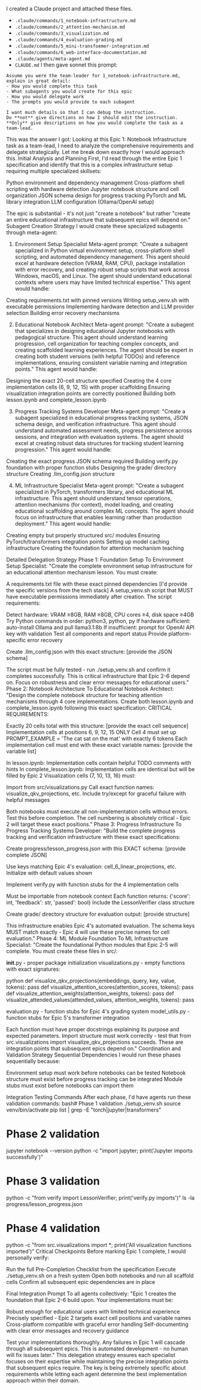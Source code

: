 I created a Claude project and attached these files.
- `.claude/commands/1_notebook-infrastructure.md`
- `.claude/commands/2_attention-mechanism.md`
- `.claude/commands/3_visualization.md`
- `.claude/commands/4_evaluation-grading.md`
- `.claude/commands/5_mini-transfoemer-integration.md`
- `.claude/commands/6_web-interface-documentation.md`
- `.claude/agents/meta-agent.md`
- `CLAUDE.md`
I then gave sonnet this prompt:
```
Assume you were the team-leader for 1_notebook-infrastructure.md, explain in great detail:
- How you would complete this task
- What subagents you would create for this epic
- How you would delegate work
- The prompts you would provide to each subagent

I want much details so that I can debug the instruction.
Do **not** give directions on how I should edit the instruction.
**Only** give descriptions on how you would complete the task as a team-lead.
```

This was the answer I got:
Looking at this Epic 1: Notebook Infrastructure task as a team-lead, I need to analyze the comprehensive requirements and delegate strategically. Let me break down exactly how I would approach this.
Initial Analysis and Planning
First, I'd read through the entire Epic 1 specification and identify that this is a complex infrastructure setup requiring multiple specialized skillsets:

Python environment and dependency management
Cross-platform shell scripting with hardware detection
Jupyter notebook structure and cell organization
JSON schema design for progress tracking
PyTorch and ML library integration
LLM configuration (Ollama/OpenAI setup)

The epic is substantial - it's not just "create a notebook" but rather "create an entire educational infrastructure that subsequent epics will depend on."
Subagent Creation Strategy
I would create these specialized subagents through meta-agent:
1. Environment Setup Specialist
Meta-agent prompt: "Create a subagent specialized in Python virtual environment setup, cross-platform shell scripting, and automated dependency management. This agent should excel at hardware detection (VRAM, RAM, CPU), package installation with error recovery, and creating robust setup scripts that work across Windows, macOS, and Linux. The agent should understand educational contexts where users may have limited technical expertise."
This agent would handle:

Creating requirements.txt with pinned versions
Writing setup_venv.sh with executable permissions
Implementing hardware detection and LLM provider selection
Building error recovery mechanisms

2. Educational Notebook Architect
Meta-agent prompt: "Create a subagent that specializes in designing educational Jupyter notebooks with pedagogical structure. This agent should understand learning progression, cell organization for teaching complex concepts, and creating scaffolded learning experiences. The agent should be expert in creating both student versions (with helpful TODOs) and reference implementations, ensuring consistent variable naming and integration points."
This agent would handle:

Designing the exact 20-cell structure specified
Creating the 4 core implementation cells (6, 9, 12, 15) with proper scaffolding
Ensuring visualization integration points are correctly positioned
Building both lesson.ipynb and complete_lesson.ipynb

3. Progress Tracking Systems Developer
Meta-agent prompt: "Create a subagent specialized in educational progress tracking systems, JSON schema design, and verification infrastructure. This agent should understand automated assessment needs, progress persistence across sessions, and integration with evaluation systems. The agent should excel at creating robust data structures for tracking student learning progression."
This agent would handle:

Creating the exact progress JSON schema required
Building verify.py foundation with proper function stubs
Designing the grade/ directory structure
Creating .llm_config.json structure

4. ML Infrastructure Specialist
Meta-agent prompt: "Create a subagent specialized in PyTorch, transformers library, and educational ML infrastructure. This agent should understand tensor operations, attention mechanisms (for context), model loading, and creating educational scaffolding around complex ML concepts. The agent should focus on infrastructure that enables learning rather than production deployment."
This agent would handle:

Creating empty but properly structured src/ modules
Ensuring PyTorch/transformers integration points
Setting up model caching infrastructure
Creating the foundation for attention mechanism teaching

Detailed Delegation Strategy
Phase 1: Foundation Setup
To Environment Setup Specialist:
"Create the complete environment setup infrastructure for an educational attention mechanism lesson. You must create:

A requirements.txt file with these exact pinned dependencies [I'd provide the specific versions from the tech stack]
A setup_venv.sh script that MUST have executable permissions immediately after creation. The script requirements:

Detect hardware: VRAM ≥8GB, RAM ≥8GB, CPU cores ≥4, disk space ≥4GB
Try Python commands in order: python3, python, py
If hardware sufficient: auto-install Ollama and pull llama3.1:8b
If insufficient: prompt for OpenAI API key with validation
Test all components and report status
Provide platform-specific error recovery


Create .llm_config.json with this exact structure: [provide the JSON schema]

The script must be fully tested - run ./setup_venv.sh and confirm it completes successfully. This is critical infrastructure that Epic 2-6 depend on. Focus on robustness and clear error messages for educational users."
Phase 2: Notebook Architecture
To Educational Notebook Architect:
"Design the complete notebook structure for teaching attention mechanisms through 4 core implementations. Create both lesson.ipynb and complete_lesson.ipynb following this exact specification:
CRITICAL REQUIREMENTS:

Exactly 20 cells total with this structure: [provide the exact cell sequence]
Implementation cells at positions 6, 9, 12, 15 ONLY
Cell 4 must set up PROMPT_EXAMPLE = 'The cat sat on the mat' with exactly 6 tokens
Each implementation cell must end with these exact variable names: [provide the variable list]

In lesson.ipynb: Implementation cells contain helpful TODO comments with hints
In complete_lesson.ipynb: Implementation cells are identical but will be filled by Epic 2
Visualization cells (7, 10, 13, 16) must:

Import from src/visualizations.py
Call exact function names: visualize_qkv_projections, etc.
Include try/except for graceful failure with helpful messages

Both notebooks must execute all non-implementation cells without errors. Test this before completion. The cell numbering is absolutely critical - Epic 2 will target these exact positions."
Phase 3: Progress Infrastructure
To Progress Tracking Systems Developer:
"Build the complete progress tracking and verification infrastructure with these exact specifications:

Create progress/lesson_progress.json with this EXACT schema: [provide complete JSON]

Use keys matching Epic 4's evaluation: cell_6_linear_projections, etc.
Initialize with default values shown


Implement verify.py with function stubs for the 4 implementation cells

Must be importable from notebook context
Each function returns: {'score': int, 'feedback': str, 'passed': bool}
Include the LessonVerifier class structure


Create grade/ directory structure for evaluation output: [provide structure]

This infrastructure enables Epic 4's automated evaluation. The schema keys MUST match exactly - Epic 4 will use these precise names for cell evaluation."
Phase 4: ML Module Foundation
To ML Infrastructure Specialist:
"Create the foundational Python modules that Epic 2-5 will complete. You must create these files in src/:

__init__.py - proper package initialization
visualizations.py - empty functions with exact signatures:

python   def visualize_qkv_projections(embeddings, query, key, value, tokens): pass
   def visualize_attention_scores(attention_scores, tokens): pass  
   def visualize_attention_weights(attention_weights, tokens): pass
   def visualize_attended_values(attended_values, attention_weights, tokens): pass

evaluation.py - function stubs for Epic 4's grading system
model_utils.py - function stubs for Epic 5's transformer integration

Each function must have proper docstrings explaining its purpose and expected parameters. Import structure must work correctly - test that from src.visualizations import visualize_qkv_projections succeeds. These are integration points that subsequent epics depend on."
Coordination and Validation Strategy
Sequential Dependencies
I would run these phases sequentially because:

Environment setup must work before notebooks can be tested
Notebook structure must exist before progress tracking can be integrated
Module stubs must exist before notebooks can import them

Integration Testing Commands
After each phase, I'd have agents run these validation commands:
bash# Phase 1 validation
./setup_venv.sh
source venv/bin/activate
pip list | grep -E "torch|jupyter|transformers"

# Phase 2 validation  
jupyter notebook --version
python -c "import jupyter; print('Jupyter imports successfully')"

# Phase 3 validation
python -c "from verify import LessonVerifier; print('verify.py imports')"
ls -la progress/lesson_progress.json

# Phase 4 validation
python -c "from src.visualizations import *; print('All visualization functions imported')"
Critical Checkpoints
Before marking Epic 1 complete, I would personally verify:

Run the full Pre-Completion Checklist from the specification
Execute ./setup_venv.sh on a fresh system
Open both notebooks and run all scaffold cells
Confirm all subsequent epic dependencies are in place

Final Integration Prompt
To all agents collectively: "Epic 1 creates the foundation that Epic 2-6 build upon. Your implementations must be:

Robust enough for educational users with limited technical experience
Precisely specified - Epic 2 targets exact cell positions and variable names
Cross-platform compatible with graceful error handling
Self-documenting with clear error messages and recovery guidance

Test your implementations thoroughly. Any failures in Epic 1 will cascade through all subsequent epics. This is automated development - no human will fix issues later."
This delegation strategy ensures each specialist focuses on their expertise while maintaining the precise integration points that subsequent epics require. The key is being extremely specific about requirements while letting each agent determine the best implementation approach within their domain.